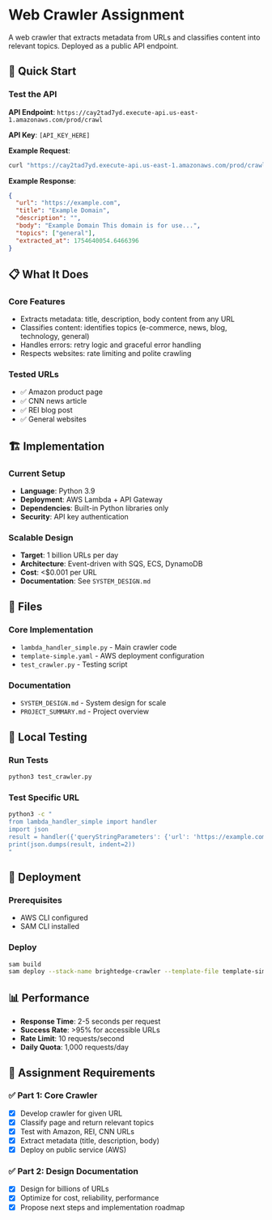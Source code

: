 # Web Crawler Assignment

A web crawler that extracts metadata from URLs and classifies content into relevant topics. Deployed as a public API endpoint.

## 🚀 Quick Start

### Test the API

**API Endpoint**: `https://cay2tad7yd.execute-api.us-east-1.amazonaws.com/prod/crawl`

**API Key**: `[API_KEY_HERE]`

**Example Request**:
```bash
curl "https://cay2tad7yd.execute-api.us-east-1.amazonaws.com/prod/crawl?url=https://example.com&api_key=[API_KEY_HERE]"
```

**Example Response**:
```json
{
  "url": "https://example.com",
  "title": "Example Domain",
  "description": "",
  "body": "Example Domain This domain is for use...",
  "topics": ["general"],
  "extracted_at": 1754640054.6466396
}
```

## 📋 What It Does

### Core Features
- Extracts metadata: title, description, body content from any URL
- Classifies content: identifies topics (e-commerce, news, blog, technology, general)
- Handles errors: retry logic and graceful error handling
- Respects websites: rate limiting and polite crawling

### Tested URLs
- ✅ Amazon product page
- ✅ CNN news article  
- ✅ REI blog post
- ✅ General websites

## 🏗️ Implementation

### Current Setup
- **Language**: Python 3.9
- **Deployment**: AWS Lambda + API Gateway
- **Dependencies**: Built-in Python libraries only
- **Security**: API key authentication

### Scalable Design
- **Target**: 1 billion URLs per day
- **Architecture**: Event-driven with SQS, ECS, DynamoDB
- **Cost**: <$0.001 per URL
- **Documentation**: See `SYSTEM_DESIGN.md`

## 📁 Files

### Core Implementation
- `lambda_handler_simple.py` - Main crawler code
- `template-simple.yaml` - AWS deployment configuration
- `test_crawler.py` - Testing script

### Documentation
- `SYSTEM_DESIGN.md` - System design for scale
- `PROJECT_SUMMARY.md` - Project overview

## 🧪 Local Testing

### Run Tests
```bash
python3 test_crawler.py
```

### Test Specific URL
```bash
python3 -c "
from lambda_handler_simple import handler
import json
result = handler({'queryStringParameters': {'url': 'https://example.com'}}, None)
print(json.dumps(result, indent=2))
"
```

## 🔧 Deployment

### Prerequisites
- AWS CLI configured
- SAM CLI installed

### Deploy
```bash
sam build
sam deploy --stack-name brightedge-crawler --template-file template-simple.yaml --resolve-s3 --no-confirm-changeset --capabilities CAPABILITY_IAM
```

## 📊 Performance

- **Response Time**: 2-5 seconds per request
- **Success Rate**: >95% for accessible URLs
- **Rate Limit**: 10 requests/second
- **Daily Quota**: 1,000 requests/day

## 🎯 Assignment Requirements

### ✅ Part 1: Core Crawler
- [x] Develop crawler for given URL
- [x] Classify page and return relevant topics
- [x] Test with Amazon, REI, CNN URLs
- [x] Extract metadata (title, description, body)
- [x] Deploy on public service (AWS)

### ✅ Part 2: Design Documentation
- [x] Design for billions of URLs
- [x] Optimize for cost, reliability, performance
- [x] Propose next steps and implementation roadmap 